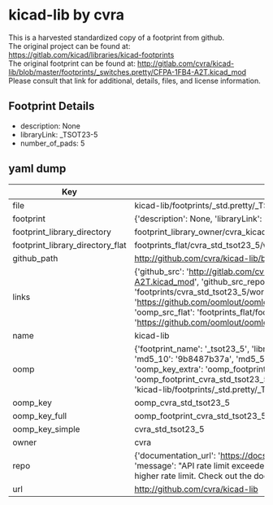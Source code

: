 # kicad-lib by cvra  
This is a harvested standardized copy of a footprint from github.  
The original project can be found at:  
https://gitlab.com/kicad/libraries/kicad-footprints  
The original footprint can be found at:
http://gitlab.com/cvra/kicad-lib/blob/master/footprints/_switches.pretty/CFPA-1FB4-A2T.kicad_mod
Please consult that link for additional, details, files, and license information.  
## Footprint Details
* description: None  
* libraryLink: _TSOT23-5  
* number_of_pads: 5  
## yaml dump  
| Key | Value |  
| --- | --- |  
| file | kicad-lib/footprints/_std.pretty/_TSOT23-5.kicad_mod |  
| footprint | {'description': None, 'libraryLink': '_TSOT23-5', 'number_of_pads': 5} |  
| footprint_library_directory | footprint_library_owner/cvra_kicad-lib |  
| footprint_library_directory_flat | footprints_flat/cvra_std_tsot23_5/working |  
| github_path | http://github.com/cvra/kicad-lib/blob/master/footprints/_std.pretty/_TSOT23-5.kicad_mod |  
| links | {'github_src': 'http://gitlab.com/cvra/kicad-lib/blob/master/footprints/_switches.pretty/CFPA-1FB4-A2T.kicad_mod', 'github_src_repo': 'https://gitlab.com/kicad/libraries/kicad-footprints', 'oomp_bot': 'footprints/cvra_std_tsot23_5/working', 'oomp_bot_github': 'https://github.com/oomlout/oomlout_oomp_footprint_bot/tree/main/footprints/cvra_std_tsot23_5/working', 'oomp_src_flat': 'footprints_flat/footprints_flat/cvra_std_tsot23_5/working', 'oomp_src_flat_github': 'https://github.com/oomlout/oomlout_oomp_footprint_src/tree/main/footprints_flat/cvra_std_tsot23_5/working'} |  
| name | kicad-lib |  
| oomp | {'footprint_name': '_tsot23_5', 'library_name': '_std', 'md5': '9b8487b37a891821eb420427feca7503', 'md5_10': '9b8487b37a', 'md5_5': '9b848', 'md5_6': '9b8487', 'oomp_key': 'oomp_cvra_std_tsot23_5', 'oomp_key_extra': 'oomp_footprint_cvra_std_tsot23_5', 'oomp_key_full': 'oomp_footprint_cvra_std_tsot23_5_9b8487', 'oomp_key_simple': 'cvra_std_tsot23_5', 'original_filename': 'kicad-lib/footprints/_std.pretty/_TSOT23-5.kicad_mod', 'owner_name': 'cvra'} |  
| oomp_key | oomp_cvra_std_tsot23_5 |  
| oomp_key_full | oomp_footprint_cvra_std_tsot23_5 |  
| oomp_key_simple | cvra_std_tsot23_5 |  
| owner | cvra |  
| repo | {'documentation_url': 'https://docs.github.com/rest/overview/resources-in-the-rest-api#rate-limiting', 'message': "API rate limit exceeded for 84.66.173.59. (But here's the good news: Authenticated requests get a higher rate limit. Check out the documentation for more details.)"} |  
| url | http://github.com/cvra/kicad-lib |  


